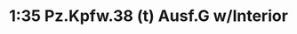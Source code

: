 ---
layout: product
title: "1:35 Pz.Kpfw.38 (t) Ausf.G w/Interior"
price: "7800" 
desc: "Maketa"
img_path: "/assets/img/DRA6290.webp"
brand: "Dragon"
available: false
special_offer: false
new: false
soon: false
cat: "010000"
subcat: "010600"
subsubcat: "0N/A"
sifra: "DRA6290"
popular: false
spec: false
---